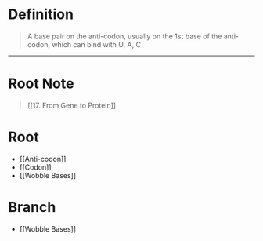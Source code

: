 # Definition
> A base pair on the anti-codon, usually on the 1st base of the anti-codon, which can bind with U, A, C
***
# Root Note
> [[17. From Gene to Protein]]
# Root
- [[Anti-codon]]
- [[Codon]]
- [[Wobble Bases]]
# Branch
- [[Wobble Bases]]